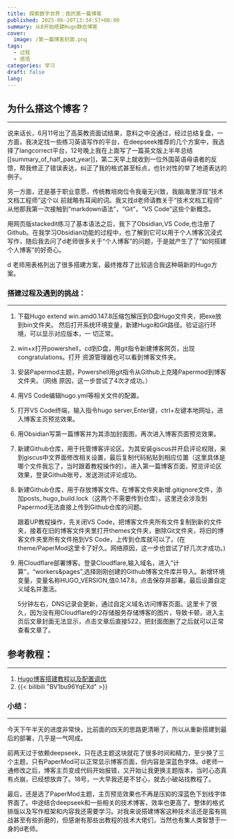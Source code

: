 ```yaml
---
title: 探索数字世界：我的第一篇博客
published: 2025-06-20T13:34:57+08:00
summary: 从0开始搭建Hugo静态博客
cover:
  image: /第一篇博客封面.png
tags:
  - 过程
  - 感悟
categories: 学习
draft: false
lang:
---
```


## 为什么搭这个博客？
---
说来话长，6月11号出了高英教资面试结果，意料之中没通过，经过总结复盘，一方面，我决定找一些练习英语写作的平台，在deepseek推荐的几个方案中，我选择了langcorrect平台，12号晚上我在上面写了一篇英文版上半年总结[[summary_of_half_past_year]]，第二天早上就收到一位外国英语母语者的反馈，帮我修正了错误表达，纠正了我的格式甚至标点，也针对性的举了地道表达的例子。

另一方面，还是基于职业意愿，传统教培岗位令我毫无兴致，我脑海里浮现“技术文档工程师”这个以   前就略有耳闻的词。我又找d老师请教关于“技术文档工程师” 从他那我第一次接触到“markdown语法”，“Git”，“VS Code”这些个新概念。

用网页版stackedit练习了基本语法之后，我下了Obsidian,VS  Code,也注册了Github。在我学习Obsidian功能的过程中，也了解到它可以用于个人博客沉浸式写作，随后我去问了d老师很多关于“个人博客”的问题，于是就产生了了“如何搭建个人博客”的好奇心。

d 老师用表格列出了很多搭建方案，最终推荐了比较适合我这种萌新的Hugo方案。
### 搭建过程及遇到的挑战：
---
1. 下载Hugo extend win.amd0.147.8压缩包解压到D盘Hugo文件夹，把exe放到bin文件夹。        然后打开系统环境变量，新建Hugo和Git路径。验证运行环境，可以显示对应版本，一            切正常。

2. win+x打开powershell，cd到D盘，用git指令新建博客网页，出现congratulations。打开            资源管理器也可以看到博客文件夹。

3. 安装Papermod主题，Powershell用git指令从Github上克隆Papermod到博客文件夹。（网络        原因，这一步尝试了4次才成功。）

4. 用VS Code编辑hugo.yml等相关文件的配置。

5. 打开VS Code终端，输入指令hugo server,Enter键，ctrl+左键本地网址，进入博客主页预览效果。

6. 用Obsidian写第一篇博客并为其添加封面图，再次进入博客页面预览效果。

7. 新建Github仓库，用于托管博客评论区。为其安装giscus并开启评论权限，来到giscus中文界面修改相关设置，最后复制代码粘贴到相应位置（这里具体是哪个文件我忘了，当时跟着教程操作的）。进入第一篇博客页面，预览评论区效果，登录Github账号，发送测试评论成功。

8. 新建Github仓库，用于存放博客文件。在博客文件夹新增.gitignore文件，添加posts,.hugo_build.lock（这两个不需要传到仓库）。这里还会涉及到Papermod无法直接上传到Github仓库的问题。                                                                                                                     

   跟着UP教程操作，先关闭VS Code，把博客文件夹所有文件复制到新的文件夹，接着在旧的博客文件夹里打开themes文件夹，删除Git文件夹，将旧的博客文件夹里所有文件拖到VS Code，上传到仓库就可以了。(在theme/PaperMod这里卡了好久。网络原因，这一步也尝试了好几次才成功。)
   
9. 用Cloudflare部署博客。登录Cloudflare,输入域名，进入“计算”，“workers&pages”,选择刚刚创建的Github博客文件库并导入。新增环境变量，变量名称HUGO_VERSION,值0.147.8，点击保存并部署。最后设置自定义域名并激活。

   5分钟左右，DNS记录会更新，通过自定义域名访问博客页面。这里卡了很久，因为没有用Cloudflare的r2存储服务存储博客的图片，导致卡顿，进入主页后文章封面无法显示，点击文章后直接522，把封面图删了之后就可以正常查看文章了。
## 参考教程：
---
1. [Hugo博客搭建教程以及配置调优](https://cloud.tencent.com/developer/article/2530969) 
2. {{< bilibili "BV1bu96YqEXd" >}}
### 小结：
---
今天下午半天的进度非常快，比前面的四天的思路更清晰了，所以从重新搭建到最后的部署，几乎是一气呵成。

前两天过于依赖deepseek，只在选主题这块就花了很多时间和精力，至少换了三个主题，只有PaperMod可以正常显示博客页面，但内容是深蓝色字体。d老师一通修改之后，博客主页变成代码开始报错，又开始让我更换主题版本，当时心态真有点崩，已经想放弃了。18号，一大早我还是不甘心，就去小破站找教程了。

最后，还是选了PaperMod主题，主页预览效果也不再是压抑的深蓝色下划线字体界面了。中途结合deepseek和一些相关的技术博客，效率也更高了。整体的格式排版以及写作框架和内容我还需要学习。对我来说搭建博客这种技术活还是蛮有挑战甚至有些折磨的，但感谢有那些出教程的技术大佬们，当然也有集人类智慧于一身的d老师。
